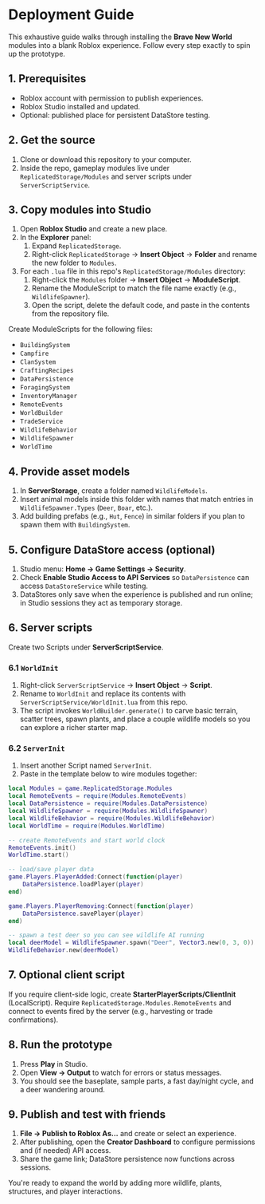 # Deployment Guide

This exhaustive guide walks through installing the **Brave New World** modules into a blank Roblox experience. Follow every step exactly to spin up the prototype.

## 1. Prerequisites
- Roblox account with permission to publish experiences.
- Roblox Studio installed and updated.
- Optional: published place for persistent DataStore testing.

## 2. Get the source
1. Clone or download this repository to your computer.
2. Inside the repo, gameplay modules live under `ReplicatedStorage/Modules` and server scripts under `ServerScriptService`.

## 3. Copy modules into Studio
1. Open **Roblox Studio** and create a new place.
2. In the **Explorer** panel:
   1. Expand `ReplicatedStorage`.
   2. Right-click `ReplicatedStorage` → **Insert Object** → **Folder** and rename the new folder to `Modules`.
3. For each `.lua` file in this repo's `ReplicatedStorage/Modules` directory:
   1. Right-click the `Modules` folder → **Insert Object** → **ModuleScript**.
   2. Rename the ModuleScript to match the file name exactly (e.g., `WildlifeSpawner`).
   3. Open the script, delete the default code, and paste in the contents from the repository file.

Create ModuleScripts for the following files:

- `BuildingSystem`
- `Campfire`
- `ClanSystem`
- `CraftingRecipes`
- `DataPersistence`
- `ForagingSystem`
- `InventoryManager`
- `RemoteEvents`
- `WorldBuilder`
- `TradeService`
- `WildlifeBehavior`
- `WildlifeSpawner`
- `WorldTime`

## 4. Provide asset models
1. In **ServerStorage**, create a folder named `WildlifeModels`.
2. Insert animal models inside this folder with names that match entries in `WildlifeSpawner.Types` (`Deer`, `Boar`, etc.).
3. Add building prefabs (e.g., `Hut`, `Fence`) in similar folders if you plan to spawn them with `BuildingSystem`.

## 5. Configure DataStore access (optional)
1. Studio menu: **Home → Game Settings → Security**.
2. Check **Enable Studio Access to API Services** so `DataPersistence` can access `DataStoreService` while testing.
3. DataStores only save when the experience is published and run online; in Studio sessions they act as temporary storage.

## 6. Server scripts
Create two Scripts under **ServerScriptService**.

### 6.1 `WorldInit`
1. Right-click `ServerScriptService` → **Insert Object** → **Script**.
2. Rename to `WorldInit` and replace its contents with `ServerScriptService/WorldInit.lua` from this repo.
3. The script invokes `WorldBuilder.generate()` to carve basic terrain, scatter trees, spawn plants, and place a couple wildlife models so you can explore a richer starter map.

### 6.2 `ServerInit`
1. Insert another Script named `ServerInit`.
2. Paste in the template below to wire modules together:

```lua
local Modules = game.ReplicatedStorage.Modules
local RemoteEvents = require(Modules.RemoteEvents)
local DataPersistence = require(Modules.DataPersistence)
local WildlifeSpawner = require(Modules.WildlifeSpawner)
local WildlifeBehavior = require(Modules.WildlifeBehavior)
local WorldTime = require(Modules.WorldTime)

-- create RemoteEvents and start world clock
RemoteEvents.init()
WorldTime.start()

-- load/save player data
game.Players.PlayerAdded:Connect(function(player)
    DataPersistence.loadPlayer(player)
end)

game.Players.PlayerRemoving:Connect(function(player)
    DataPersistence.savePlayer(player)
end)

-- spawn a test deer so you can see wildlife AI running
local deerModel = WildlifeSpawner.spawn("Deer", Vector3.new(0, 3, 0))
WildlifeBehavior.new(deerModel)
```

## 7. Optional client script
If you require client-side logic, create **StarterPlayerScripts/ClientInit** (LocalScript). Require `ReplicatedStorage.Modules.RemoteEvents` and connect to events fired by the server (e.g., harvesting or trade confirmations).

## 8. Run the prototype
1. Press **Play** in Studio.
2. Open **View → Output** to watch for errors or status messages.
3. You should see the baseplate, sample parts, a fast day/night cycle, and a deer wandering around.

## 9. Publish and test with friends
1. **File → Publish to Roblox As...** and create or select an experience.
2. After publishing, open the **Creator Dashboard** to configure permissions and (if needed) API access.
3. Share the game link; DataStore persistence now functions across sessions.

You're ready to expand the world by adding more wildlife, plants, structures, and player interactions.

